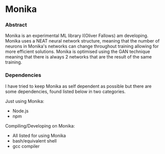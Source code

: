 # Monika

### Abstract

Monika is an experimental ML library I(Oliver Fallows) am developing. Monika uses a NEAT neural network structure, meaning that the number of neurons in Monika's networks can change throughout training allowing for more efficient solutions. Monika is optimised using the GAN technique meaning that there is always 2 networks that are the result of the same training.

### Dependencies

I have tried to keep Monika as self dependent as possible but there are some dependencies, found listed below in two categories.

Just using Monika:
 - Node.js
 - npm

Compiling/Developing on Monika:
 - All listed for using Monika
 - bash/equivalent shell
 - gcc compiler
